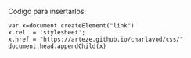 Código para insertarlos:

    var x=document.createElement("link")
    x.rel  = 'stylesheet';
    x.href = "https://arteze.github.io/charlavod/css/"
    document.head.appendChild(x)

